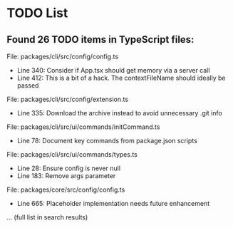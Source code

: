 # TODO List

## Found 26 TODO items in TypeScript files:

File: packages/cli/src/config/config.ts
- Line 340: Consider if App.tsx should get memory via a server call
- Line 412: This is a bit of a hack. The contextFileName should ideally be passed

File: packages/cli/src/config/extension.ts
- Line 335: Download the archive instead to avoid unnecessary .git info

File: packages/cli/src/ui/commands/initCommand.ts
- Line 78: Document key commands from package.json scripts

File: packages/cli/src/ui/commands/types.ts
- Line 28: Ensure config is never null
- Line 183: Remove args parameter

File: packages/core/src/config/config.ts
- Line 665: Placeholder implementation needs future enhancement

... (full list in search results)